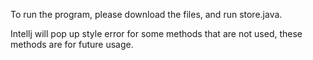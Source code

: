 To run the program, please download the files, and run store.java. 

Intellj will pop up style error for some methods that are not used, these methods are for future usage.
